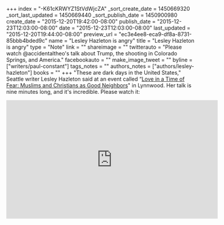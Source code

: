 +++
index = "-K61cKRWYZ1StVdWjcZA"
_sort_create_date = 1450669320
_sort_last_updated = 1450669440
_sort_publish_date = 1450900980
create_date = "2015-12-20T19:42:00-08:00"
publish_date = "2015-12-23T12:03:00-08:00"
date = "2015-12-23T12:03:00-08:00"
last_updated = "2015-12-20T19:44:00-08:00"
preview_url = "ec3e4ee8-eca9-df8a-8731-85bbb4bded9c"
name = "Lesley Hazleton is angry"
title = "Lesley Hazleton is angry"
type = "Note"
link = ""
shareimage = ""
twitterauto = "Please watch @accidentaltheo's talk about Trump, the shooting in Colorado Springs, and America."
facebookauto = ""
make_image_tweet = ""
byline = ["writers/paul-constant"]
tags_notes = ""
authors_notes = ["authors/lesley-hazleton"]
books = ""
+++
"These are dark days in the United States," Seattle writer Lesley Hazleton said at an event called “[Love in a Time of Fear: Muslims and Christians as Good Neighbors](http://catacombchurches.org/2015/11/23/love-in-a-time-of-fear/)" in Lynnwood. Her talk is nine minutes long, and it's incredible. Please watch it:

<iframe width="560" height="315" src="https://www.youtube.com/embed/RhKDsdIeeHo?rel=0" frameborder="0" allowfullscreen></iframe>